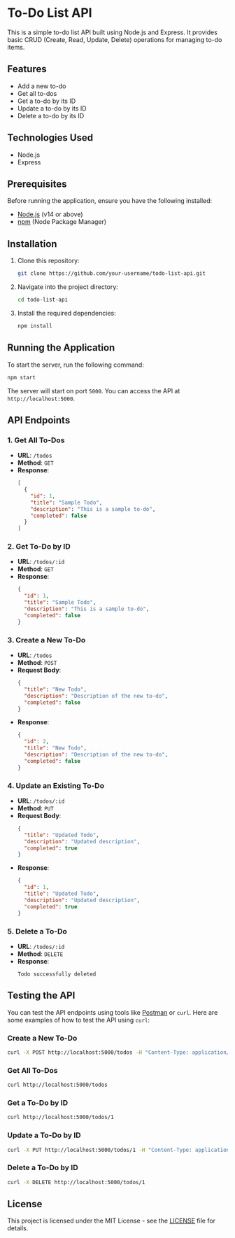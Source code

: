
# To-Do List API

This is a simple to-do list API built using Node.js and Express. It provides basic CRUD (Create, Read, Update, Delete) operations for managing to-do items.

## Features

- Add a new to-do
- Get all to-dos
- Get a to-do by its ID
- Update a to-do by its ID
- Delete a to-do by its ID

## Technologies Used

- Node.js
- Express

## Prerequisites

Before running the application, ensure you have the following installed:

- [Node.js](https://nodejs.org/) (v14 or above)
- [npm](https://www.npmjs.com/get-npm) (Node Package Manager)

## Installation

1. Clone this repository:

   ```bash
   git clone https://github.com/your-username/todo-list-api.git
   ```

2. Navigate into the project directory:

   ```bash
   cd todo-list-api
   ```

3. Install the required dependencies:

   ```bash
   npm install
   ```

## Running the Application

To start the server, run the following command:

```bash
npm start
```

The server will start on port `5000`. You can access the API at `http://localhost:5000`.

## API Endpoints

### 1. Get All To-Dos

- **URL**: `/todos`
- **Method**: `GET`
- **Response**:
  ```json
  [
    {
      "id": 1,
      "title": "Sample Todo",
      "description": "This is a sample to-do",
      "completed": false
    }
  ]
  ```

### 2. Get To-Do by ID

- **URL**: `/todos/:id`
- **Method**: `GET`
- **Response**:
  ```json
  {
    "id": 1,
    "title": "Sample Todo",
    "description": "This is a sample to-do",
    "completed": false
  }
  ```

### 3. Create a New To-Do

- **URL**: `/todos`
- **Method**: `POST`
- **Request Body**:
  ```json
  {
    "title": "New Todo",
    "description": "Description of the new to-do",
    "completed": false
  }
  ```
- **Response**:
  ```json
  {
    "id": 2,
    "title": "New Todo",
    "description": "Description of the new to-do",
    "completed": false
  }
  ```

### 4. Update an Existing To-Do

- **URL**: `/todos/:id`
- **Method**: `PUT`
- **Request Body**:
  ```json
  {
    "title": "Updated Todo",
    "description": "Updated description",
    "completed": true
  }
  ```
- **Response**:
  ```json
  {
    "id": 1,
    "title": "Updated Todo",
    "description": "Updated description",
    "completed": true
  }
  ```

### 5. Delete a To-Do

- **URL**: `/todos/:id`
- **Method**: `DELETE`
- **Response**:
  ```text
  Todo successfully deleted
  ```

## Testing the API

You can test the API endpoints using tools like [Postman](https://www.postman.com/) or `curl`. Here are some examples of how to test the API using `curl`:

### Create a New To-Do

```bash
curl -X POST http://localhost:5000/todos -H "Content-Type: application/json" -d '{"title": "Buy groceries", "description": "Milk, Bread, Eggs", "completed": false}'
```

### Get All To-Dos

```bash
curl http://localhost:5000/todos
```

### Get a To-Do by ID

```bash
curl http://localhost:5000/todos/1
```

### Update a To-Do by ID

```bash
curl -X PUT http://localhost:5000/todos/1 -H "Content-Type: application/json" -d '{"title": "Updated Title", "description": "Updated Description", "completed": true}'
```

### Delete a To-Do by ID

```bash
curl -X DELETE http://localhost:5000/todos/1
```

## License

This project is licensed under the MIT License - see the [LICENSE](LICENSE) file for details.
